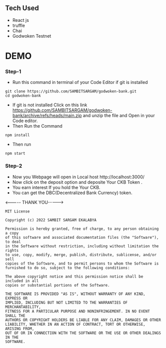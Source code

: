 ## Tech Used
* React js
* truffle
* Chai
* Godwoken Testnet

# DEMO
### Step-1
* Run this command in terminal of your Code Editor  if git is installed 
```
git clone https://github.com/SAMBITSARGAM/godwoken-bank.git
cd godwoken-bank
```
* If git is not installed Click on this link https://github.com/SAMBITSARGAM/godwoken-bank/archive/refs/heads/main.zip and unzip the file and Open in your Code editor.
* Then Run the Command 
```
npm install
```
* Then run 
```
npm start
```

### Step-2
* Now you Webpage will open in Local host http://localhost:3000/
* Now click on the deposit option and deposite Your CKB Token .
* You earn interest If you hold the Your CKB.
* You can get the DBC(Decentralized Bank Currency) token.


<----- THANK YOU----->

```
MIT License

Copyright (c) 2022 SAMBIT SARGAM EKALABYA

Permission is hereby granted, free of charge, to any person obtaining a copy
of this software and associated documentation files (the "Software"), to deal
in the Software without restriction, including without limitation the rights
to use, copy, modify, merge, publish, distribute, sublicense, and/or sell
copies of the Software, and to permit persons to whom the Software is
furnished to do so, subject to the following conditions:

The above copyright notice and this permission notice shall be included in all
copies or substantial portions of the Software.

THE SOFTWARE IS PROVIDED "AS IS", WITHOUT WARRANTY OF ANY KIND, EXPRESS OR
IMPLIED, INCLUDING BUT NOT LIMITED TO THE WARRANTIES OF MERCHANTABILITY,
FITNESS FOR A PARTICULAR PURPOSE AND NONINFRINGEMENT. IN NO EVENT SHALL THE
AUTHORS OR COPYRIGHT HOLDERS BE LIABLE FOR ANY CLAIM, DAMAGES OR OTHER
LIABILITY, WHETHER IN AN ACTION OF CONTRACT, TORT OR OTHERWISE, ARISING FROM,
OUT OF OR IN CONNECTION WITH THE SOFTWARE OR THE USE OR OTHER DEALINGS IN THE
SOFTWARE.
```
